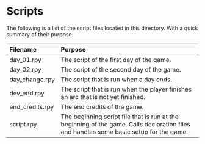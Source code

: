 # Scripts
The following is a list of the script files located in this directory. With a quick summary of their purpose.

| Filename | Purpose |
|:---------|:--------|
| day_01.rpy | The script of the first day of the game. |
| day_02.rpy | The script of the second day of the game. |
| day_change.rpy | The script that is run when a day ends.|
| dev_end.rpy | The script that is run when the player finishes an arc that is not yet finished. |
| end_credits.rpy | The end credits of the game. |
| script.rpy | The beginning script file that is run at the beginning of the game. Calls declaration files and handles some basic setup for the game. |
